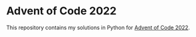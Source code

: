 # Advent of Code 2022
This repository contains my solutions in Python for [Advent of Code 2022](https://adventofcode.com/2022).
